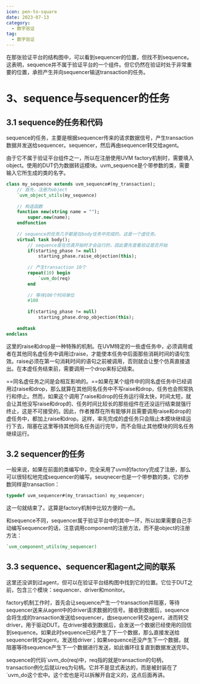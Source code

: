 ```yaml
---
icon: pen-to-square
date: 2023-07-13
category:
  - 数字验证
tag:
  - 数字验证
---
```




<!-- more -->在那张验证平台的结构图中，可以看到sequencer的位置，但找不到sequence。这表明，sequence并不属于验证平台的一个组件。但它仍然在验证时处于非常重要的位置，承担产生并向sequencer输送transaction的任务。



# 3、sequence与sequencer的任务

## 3.1 sequence的任务和代码

sequence的任务，主要是根据sequencer传来的请求数据信号，产生transaction数据并发送给sequencer。sequencer，然后再由sequencer转交给agent。



由于它不属于验证平台组件之一，所以在注册使用UVM factory机制时，需要填入object。使用的DUT仍为数据转运模块。uvm_sequence是个带参数的类，需要输入它所生成的类的名字。

```systemverilog
class my_sequence extends uvm_sequence#(my_transaction);
    // 首先，注册为object
    `uvm_object_utils(my_sequence)
    
    // 构造函数
    function new(string name = "");
        super.new(name);
    endfunction
    
    // sequence的任务几乎都是在body任务中完成的。这是一个虚任务。
    virtual task body();
        // sequence是在仿真开始时才会运行的，因此要先查看验证是否开始
        if(starting_phase != null)
            starting_phase.raise_objection(this);
        
        // 产生transaction 10个
        repeat(10) begin
            `uvm_do(req)
        end
        
        // 等待100个时间单位
        #100
        
        if(starting_phase != null)
            starting_phase.drop_objection(this);
        
    endtask
endclass
```

这里的raise和drop是一种特殊的机制。在UVM特定的一些虚任务中，必须调用或者在其他同名虚任务中调用过raise，才能使本任务中后面那些消耗时间的语句生效。raise必须在第一句消耗时间的语句之前被调用，否则就会让整个仿真直接退出。在本虚任务结束前，需要调用一个drop来标记结束。

==同名虚任务之间是会相互影响的。==如果在某个组件中的同名虚任务中已经调用过raise和drop，那么就算在其他同名任务中不写raise和drop，任务也会照常执行和停止。然而，如果这个调用了raise和drop的任务运行得太快，时间太短，就会让其他没写raise和drop的、任务时间比较长的那些组件在还没运行结束就强行终止，这是不可接受的。因此，作者推荐在所有能够并且需要调用raise和drop的虚任务中，都加上raise和drop。这样，率先完成的虚任务只会阻止本模块继续运行下去，阻塞在这里等待其他同名任务运行完毕，而不会阻止其他模块的同名任务继续运行。



## 3.2 sequencer的任务

一般来说，如果在前面的类编写中，完全采用了uvm的factory完成了注册，那么可以很轻松地完成sequencer的编写。seuqnecer也是一个带参数的类，它的参数同样是transaction：

```systemverilog
typedef uvm_sequencer#(my_transaction) my_sequencer; 
```

这一句就结束了。这算是factory机制中比较方便的一点。

和sequence不同，sequencer属于验证平台中的其中一环，所以如果需要自己手动编写sequencer的话，注意调用component的注册方法，而不是object的注册方法：

```systemverilog
`uvm_component_utils(my_sequencer)
```



## 3.3 sequence、sequencer和agent之间的联系

这里还没讲到过agent，但可以在验证平台结构图中找到它的位置。它位于DUT之前，包含三个模块：sequencer、driver和monitor。

factory机制工作时，首先会让sequence产生一个transaction并阻塞，等待sequencer送来从agent中的driver请求数据的信号。接收到数据后，sequence会将生成的transaction发送给sequencer，由sequencer转交agent，进而转交driver，用于驱动DUT。在driver接收到数据后，会发送一个数据已经使用的回信到sequence。如果此时sequence已经产生了下一个数据，那么直接发送给sequencer转交agent，发送给driver；如果sequence还没产生下一个数据，就阻塞等待sequence产生下一个数据进行发送，如此循环往复直到数据发送完毕。

sequence的代码\`uvm_do(req)中，req指的就是transaction的句柄，transaction例化后就以req为句柄。它并不是显式表达的，而是被封装在了\`uvm_do这个宏中。这个宏也是可以拆解开自定义的，这点后面再讲。



